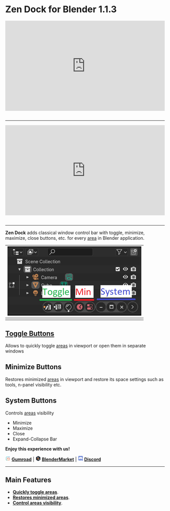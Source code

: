 # Zen Dock for Blender 1.1.3

<div style="position: relative; width: 100%; height: 0; padding-bottom: 56.25%;">
<iframe src="https://www.youtube.com/embed/eBkE4bz7mDc" style="position: absolute; top: 0; left: 0; width: 100%; height: 100%;" allowfullscreen="" seamless="" frameborder="0"></iframe>
</div>
<br>

---

<div style="position: relative; width: 100%; height: 0; padding-bottom: 56.25%;">
<iframe src="https://www.youtube.com/embed/mEM1kL_TRDQ" style="position: absolute; top: 0; left: 0; width: 100%; height: 100%;" allowfullscreen="" seamless="" frameborder="0"></iframe>
</div>
<br>

---

**Zen Dock** adds classical window control bar with toggle, minimize, maximize, close buttons, etc. for every [area](https://docs.blender.org/manual/en/latest/interface/window_system/areas.html) in Blender application.

| ![](img/screen/preview.png) |
|---|
| |

## [Toggle Buttons](toggle.md)
Allows to quickly toggle [areas](https://docs.blender.org/manual/en/latest/interface/window_system/areas.html) in viewport or open them in separate windows


## Minimize Buttons
Restores minimized [areas](https://docs.blender.org/manual/en/latest/interface/window_system/areas.html) in viewport and restore its space settings such as tools, n-panel visibility etc.


## System Buttons
Controls [areas](https://docs.blender.org/manual/en/latest/interface/window_system/areas.html) visibility

- Minimize
- Maximize
- Close
- Expand-Collapse Bar

**Enjoy this experience with us!**

![Gumroad](img/icons/services/gumroad-16.png) [**Gumroad**](https://sergeytyapkin.gumroad.com/l/zensets) | ![BlenderMarket](img/icons/services/blendermarket-16.png) [**BlenderMarket**](https://www.blendermarket.com/products/zen-sets) | ![Discord](img/icons/services/discord-16.png) [**Discord**](https://discord.gg/wGpFeME)

<!-- blank line -->
----
<!-- blank line -->
## Main Features

- [**Quickly toggle areas**](toggle.md).
- [**Restores minimized areas**](min_restore.md).
- [**Control areas visibility**](system.md).
